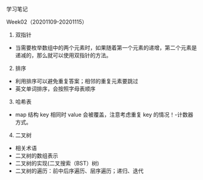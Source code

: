学习笔记

Week02（20201109-20201115）

1. 双指针
- 当需要枚举数组中的两个元素时，如果随着第一个元素的递增，第二个元素是递减的，那么就可以使用双指针的方法。

2. 排序
- 利用排序可以避免重复答案；相邻的重复元素要跳过
- 英文单词排序，会按照字母表顺序

3. 哈希表
- map 结构 key 相同时 value 会被覆盖，注意考虑重复 key 的情况！-计数器方式。
    
4. 二叉树
- 相关术语
- 二叉树的数组表示
- 二叉树的实现(二叉搜索（BST）树)
- 二叉树的遍历：前中后序遍历、层序遍历；递归、迭代
